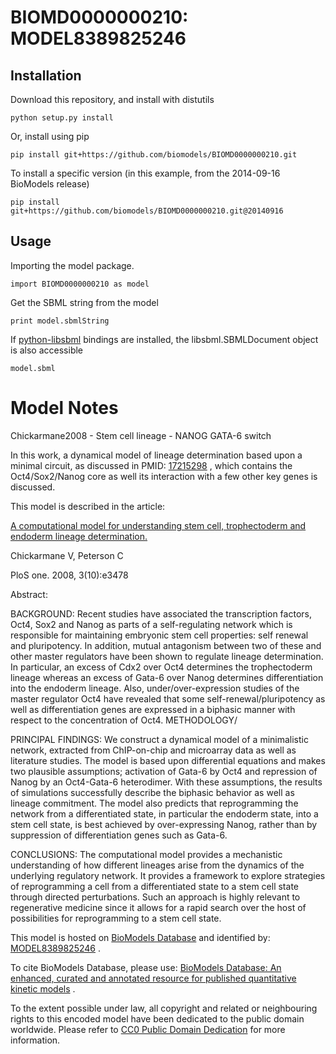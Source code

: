 # BIOMD0000000210: MODEL8389825246

## Installation

Download this repository, and install with distutils

`python setup.py install`

Or, install using pip

`pip install git+https://github.com/biomodels/BIOMD0000000210.git`

To install a specific version (in this example, from the 2014-09-16 BioModels release)

`pip install git+https://github.com/biomodels/BIOMD0000000210.git@20140916`

## Usage

Importing the model package.

`import BIOMD0000000210 as model`

Get the SBML string from the model

`print model.sbmlString`

If [python-libsbml](https://pypi.python.org/pypi/python-libsbml) bindings are
installed, the libsbml.SBMLDocument object is also accessible

`model.sbml`


# Model Notes


Chickarmane2008 - Stem cell lineage - NANOG GATA-6 switch

In this work, a dynamical model of lineage determination based upon a minimal
circuit, as discussed in PMID:
[17215298](http://identifiers.org/pubmed/18941526) , which contains the
Oct4/Sox2/Nanog core as well its interaction with a few other key genes is
discussed.

This model is described in the article:

[A computational model for understanding stem cell, trophectoderm and endoderm
lineage determination.](http://identifiers.org/pubmed/18941526)

Chickarmane V, Peterson C

PloS one. 2008, 3(10):e3478

Abstract:

BACKGROUND: Recent studies have associated the transcription factors, Oct4,
Sox2 and Nanog as parts of a self-regulating network which is responsible for
maintaining embryonic stem cell properties: self renewal and pluripotency. In
addition, mutual antagonism between two of these and other master regulators
have been shown to regulate lineage determination. In particular, an excess of
Cdx2 over Oct4 determines the trophectoderm lineage whereas an excess of
Gata-6 over Nanog determines differentiation into the endoderm lineage. Also,
under/over-expression studies of the master regulator Oct4 have revealed that
some self-renewal/pluripotency as well as differentiation genes are expressed
in a biphasic manner with respect to the concentration of Oct4. METHODOLOGY/

PRINCIPAL FINDINGS: We construct a dynamical model of a minimalistic network,
extracted from ChIP-on-chip and microarray data as well as literature studies.
The model is based upon differential equations and makes two plausible
assumptions; activation of Gata-6 by Oct4 and repression of Nanog by an
Oct4-Gata-6 heterodimer. With these assumptions, the results of simulations
successfully describe the biphasic behavior as well as lineage commitment. The
model also predicts that reprogramming the network from a differentiated
state, in particular the endoderm state, into a stem cell state, is best
achieved by over-expressing Nanog, rather than by suppression of
differentiation genes such as Gata-6.

CONCLUSIONS: The computational model provides a mechanistic understanding of
how different lineages arise from the dynamics of the underlying regulatory
network. It provides a framework to explore strategies of reprogramming a cell
from a differentiated state to a stem cell state through directed
perturbations. Such an approach is highly relevant to regenerative medicine
since it allows for a rapid search over the host of possibilities for
reprogramming to a stem cell state.

This model is hosted on [BioModels Database](http://www.ebi.ac.uk/biomodels/)
and identified by:
[MODEL8389825246](http://identifiers.org/biomodels.db/MODEL8389825246) .

To cite BioModels Database, please use: [BioModels Database: An enhanced,
curated and annotated resource for published quantitative kinetic
models](http://identifiers.org/pubmed/20587024) .

To the extent possible under law, all copyright and related or neighbouring
rights to this encoded model have been dedicated to the public domain
worldwide. Please refer to [CC0 Public Domain
Dedication](http://creativecommons.org/publicdomain/zero/1.0/) for more
information.


